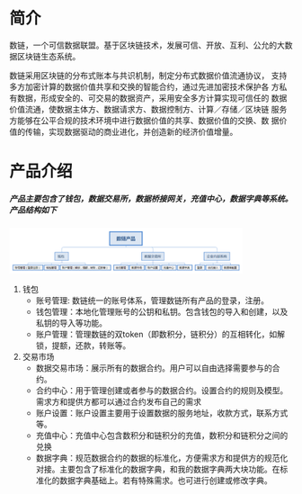 # 简介
数链，一个可信数据联盟。基于区块链技术，发展可信、开放、互利、公允的大数据区块链生态系统。

数链采用区块链的分布式账本与共识机制，制定分布式数据价值流通协议， 支持多方加密计算的数据价值共享和交换的智能合约，通过先进加密技术保护各 方私有数据，形成安全的、可交易的数据资产，采用安全多方计算实现可信任的 数据价值流通，使数据主体方、数据请求方、数据控制方、计算／存储／区块链 服务方能够在公平合规的技术环境中进行数据价值的共享、数据价值的交换、数 据价值的传输，实现数据驱动的商业进化，并创造新的经济价值增量。

 

# 产品介绍
##### 产品主要包含了钱包，数据交易所，数据桥接网关，充值中心，数据字典等系统。产品结构如下

<img width=415 height=81 id="图片 4" src="images/image001.png">

1. 钱包
	* 账号管理: 数链统一的账号体系，管理数链所有产品的登录，注册。
	* 钱包管理：本地化管理账号的公钥和私钥。包含钱包的导入和创建，以及私钥的导入等功能。
	* 账户管理：管理数链的双token（即数积分，链积分）的互相转化，如解锁，提额，还款，转账等。
2. 交易市场
	* 数据交易市场：展示所有的数据合约。用户可以自由选择需要参与的合约。
	* 合约中心：用于管理创建或者参与的数据合约。设置合约的规则及模型。需求方和提供方都可以通过合约发布自己的需求
	* 账户设置：账户设置主要用于设置数据的服务地址，收款方式，联系方式等。
	* 充值中心：充值中心包含数积分和链积分的充值，数积分和链积分之间的兑换
	* 数据字典：规范数据合约的数据的标准化，方便需求方和提供方的规范化对接。主要包含了标准化的数据字典，和我的数据字典两大块功能。在标准化的数据字典基础上。若有特殊需求。也可进行创建或修改字典。
